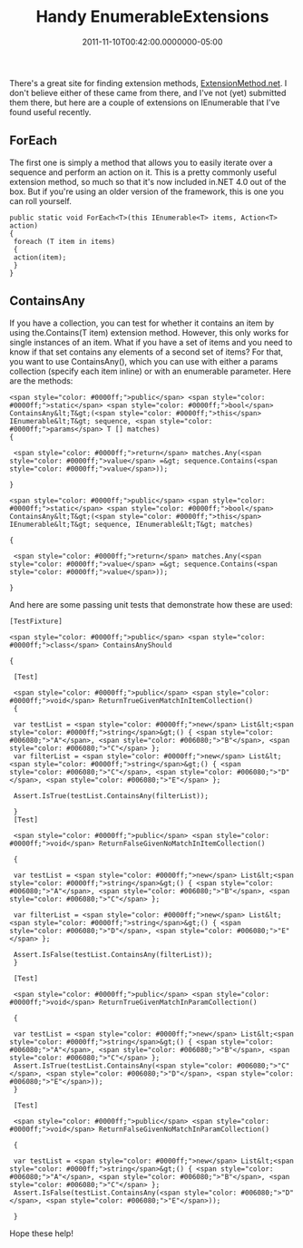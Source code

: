 ﻿---
title: Handy EnumerableExtensions
date: "2011-11-10T00:42:00.0000000-05:00"
description: There's a great site for finding extension methods,
featuredImage: /img/java-script.png
---

There's a great site for finding extension methods, [ExtensionMethod.net](http://extensionmethod.net/). I don't believe either of these came from there, and I've not (yet) submitted them there, but here are a couple of extensions on IEnumerable<T> that I've found useful recently.

## ForEach<T>

The first one is simply a method that allows you to easily iterate over a sequence and perform an action on it. This is a pretty commonly useful extension method, so much so that it's now included in.NET 4.0 out of the box. But if you're using an older version of the framework, this is one you can roll yourself.

```
public static void ForEach<T>(this IEnumerable<T> items, Action<T> action)
{
 foreach (T item in items)
 {
 action(item);
 }
}
```

## ContainsAny<T>

If you have a collection, you can test for whether it contains an item by using the.Contains(T item) extension method. However, this only works for single instances of an item. What if you have a set of items and you need to know if that set contains any elements of a second set of items? For that, you want to use ContainsAny(), which you can use with either a params collection (specify each item inline) or with an enumerable parameter. Here are the methods:

```
<span style="color: #0000ff;">public</span> <span style="color: #0000ff;">static</span> <span style="color: #0000ff;">bool</span> ContainsAny&lt;T&gt;(<span style="color: #0000ff;">this</span> IEnumerable&lt;T&gt; sequence, <span style="color: #0000ff;">params</span> T [] matches)
{

 <span style="color: #0000ff;">return</span> matches.Any(<span style="color: #0000ff;">value</span> =&gt; sequence.Contains(<span style="color: #0000ff;">value</span>));

}

<span style="color: #0000ff;">public</span> <span style="color: #0000ff;">static</span> <span style="color: #0000ff;">bool</span> ContainsAny&lt;T&gt;(<span style="color: #0000ff;">this</span> IEnumerable&lt;T&gt; sequence, IEnumerable&lt;T&gt; matches)

{

 <span style="color: #0000ff;">return</span> matches.Any(<span style="color: #0000ff;">value</span> =&gt; sequence.Contains(<span style="color: #0000ff;">value</span>));

}
```

And here are some passing unit tests that demonstrate how these are used:

```
[TestFixture]

<span style="color: #0000ff;">public</span> <span style="color: #0000ff;">class</span> ContainsAnyShould

{

 [Test]

 <span style="color: #0000ff;">public</span> <span style="color: #0000ff;">void</span> ReturnTrueGivenMatchInItemCollection()
 {

 var testList = <span style="color: #0000ff;">new</span> List&lt;<span style="color: #0000ff;">string</span>&gt;() { <span style="color: #006080;">"A"</span>, <span style="color: #006080;">"B"</span>, <span style="color: #006080;">"C"</span> };
 var filterList = <span style="color: #0000ff;">new</span> List&lt;<span style="color: #0000ff;">string</span>&gt;() { <span style="color: #006080;">"C"</span>, <span style="color: #006080;">"D"</span>, <span style="color: #006080;">"E"</span> };

 Assert.IsTrue(testList.ContainsAny(filterList));

 }
 [Test]

 <span style="color: #0000ff;">public</span> <span style="color: #0000ff;">void</span> ReturnFalseGivenNoMatchInItemCollection()

 {

 var testList = <span style="color: #0000ff;">new</span> List&lt;<span style="color: #0000ff;">string</span>&gt;() { <span style="color: #006080;">"A"</span>, <span style="color: #006080;">"B"</span>, <span style="color: #006080;">"C"</span> };

 var filterList = <span style="color: #0000ff;">new</span> List&lt;<span style="color: #0000ff;">string</span>&gt;() { <span style="color: #006080;">"D"</span>, <span style="color: #006080;">"E"</span> };

 Assert.IsFalse(testList.ContainsAny(filterList));
 }

 [Test]

 <span style="color: #0000ff;">public</span> <span style="color: #0000ff;">void</span> ReturnTrueGivenMatchInParamCollection()

 {

 var testList = <span style="color: #0000ff;">new</span> List&lt;<span style="color: #0000ff;">string</span>&gt;() { <span style="color: #006080;">"A"</span>, <span style="color: #006080;">"B"</span>, <span style="color: #006080;">"C"</span> };
 Assert.IsTrue(testList.ContainsAny(<span style="color: #006080;">"C"</span>, <span style="color: #006080;">"D"</span>, <span style="color: #006080;">"E"</span>));
 }

 [Test]

 <span style="color: #0000ff;">public</span> <span style="color: #0000ff;">void</span> ReturnFalseGivenNoMatchInParamCollection()

 {

 var testList = <span style="color: #0000ff;">new</span> List&lt;<span style="color: #0000ff;">string</span>&gt;() { <span style="color: #006080;">"A"</span>, <span style="color: #006080;">"B"</span>, <span style="color: #006080;">"C"</span> };
 Assert.IsFalse(testList.ContainsAny(<span style="color: #006080;">"D"</span>, <span style="color: #006080;">"E"</span>));

 }
```

Hope these help!

